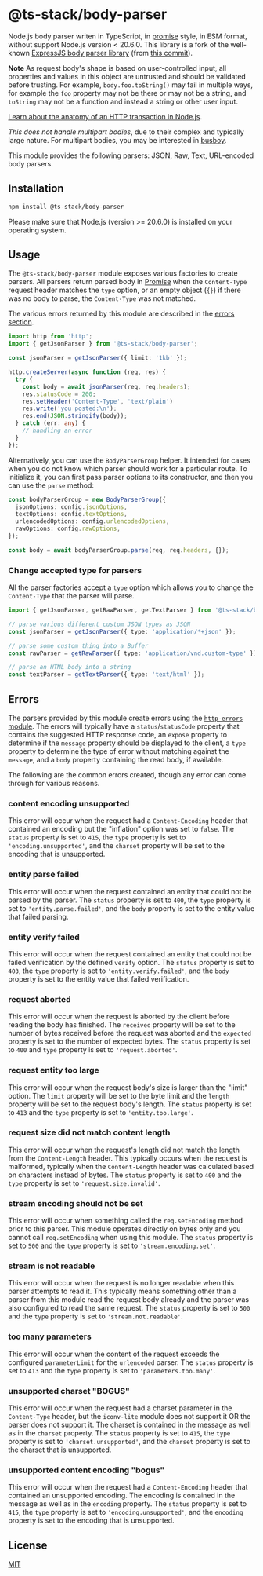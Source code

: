 # @ts-stack/body-parser

Node.js body parser writen in TypeScript, in [promise][2] style, in ESM format, without support Node.js version < 20.6.0. This library is a fork of the well-known [ExpressJS body parser library][0] (from [this commit][1]).

**Note** As request body's shape is based on user-controlled input, all properties and values in this object are untrusted and should be validated before trusting. For example, `body.foo.toString()` may fail in multiple ways, for example the `foo` property may not be there or may not be a string, and `toString` may not be a function and instead a string or other user input.

[Learn about the anatomy of an HTTP transaction in Node.js](https://nodejs.org/en/docs/guides/anatomy-of-an-http-transaction/).

_This does not handle multipart bodies_, due to their complex and typically large nature. For multipart bodies, you may be interested in [busboy][3].

This module provides the following parsers: JSON, Raw, Text, URL-encoded body parsers.

## Installation

```sh
npm install @ts-stack/body-parser
```

Please make sure that Node.js (version >= 20.6.0) is installed on your operating system.

## Usage

The `@ts-stack/body-parser` module exposes various factories to create parsers. All parsers return parsed body in [Promise][2] when the `Content-Type` request header matches the `type` option, or an empty object (`{}`) if there was no body to parse, the `Content-Type` was not matched.

The various errors returned by this module are described in the
[errors section](#errors).

```ts
import http from 'http';
import { getJsonParser } from '@ts-stack/body-parser';

const jsonParser = getJsonParser({ limit: '1kb' });

http.createServer(async function (req, res) {
  try {
    const body = await jsonParser(req, req.headers);
    res.statusCode = 200;
    res.setHeader('Content-Type', 'text/plain')
    res.write('you posted:\n');
    res.end(JSON.stringify(body));
  } catch (err: any) {
    // handling an error
  }
});
```

Alternatively, you can use the `BodyParserGroup` helper. It intended for cases when you do not know which parser should work for a particular route. To initialize it, you can first pass parser options to its constructor, and then you can use the `parse` method:

```ts
const bodyParserGroup = new BodyParserGroup({
  jsonOptions: config.jsonOptions,
  textOptions: config.textOptions,
  urlencodedOptions: config.urlencodedOptions,
  rawOptions: config.rawOptions,
});

const body = await bodyParserGroup.parse(req, req.headers, {});
```

### Change accepted type for parsers

All the parser factories accept a `type` option which allows you to change the `Content-Type` that the parser will parse.

```ts
import { getJsonParser, getRawParser, getTextParser } from '@ts-stack/body-parser';

// parse various different custom JSON types as JSON
const jsonParser = getJsonParser({ type: 'application/*+json' });

// parse some custom thing into a Buffer
const rawParser = getRawParser({ type: 'application/vnd.custom-type' });

// parse an HTML body into a string
const textParser = getTextParser({ type: 'text/html' });
```

## Errors

The parsers provided by this module create errors using the
[`http-errors` module](https://www.npmjs.com/package/http-errors). The errors
will typically have a `status`/`statusCode` property that contains the suggested
HTTP response code, an `expose` property to determine if the `message` property
should be displayed to the client, a `type` property to determine the type of
error without matching against the `message`, and a `body` property containing
the read body, if available.

The following are the common errors created, though any error can come through
for various reasons.

### content encoding unsupported

This error will occur when the request had a `Content-Encoding` header that
contained an encoding but the "inflation" option was set to `false`. The
`status` property is set to `415`, the `type` property is set to
`'encoding.unsupported'`, and the `charset` property will be set to the
encoding that is unsupported.

### entity parse failed

This error will occur when the request contained an entity that could not be
parsed by the parser. The `status` property is set to `400`, the `type`
property is set to `'entity.parse.failed'`, and the `body` property is set to
the entity value that failed parsing.

### entity verify failed

This error will occur when the request contained an entity that could not be
failed verification by the defined `verify` option. The `status` property is
set to `403`, the `type` property is set to `'entity.verify.failed'`, and the
`body` property is set to the entity value that failed verification.

### request aborted

This error will occur when the request is aborted by the client before reading
the body has finished. The `received` property will be set to the number of
bytes received before the request was aborted and the `expected` property is
set to the number of expected bytes. The `status` property is set to `400`
and `type` property is set to `'request.aborted'`.

### request entity too large

This error will occur when the request body's size is larger than the "limit"
option. The `limit` property will be set to the byte limit and the `length`
property will be set to the request body's length. The `status` property is
set to `413` and the `type` property is set to `'entity.too.large'`.

### request size did not match content length

This error will occur when the request's length did not match the length from
the `Content-Length` header. This typically occurs when the request is malformed,
typically when the `Content-Length` header was calculated based on characters
instead of bytes. The `status` property is set to `400` and the `type` property
is set to `'request.size.invalid'`.

### stream encoding should not be set

This error will occur when something called the `req.setEncoding` method prior
to this parser. This module operates directly on bytes only and you cannot
call `req.setEncoding` when using this module. The `status` property is set to
`500` and the `type` property is set to `'stream.encoding.set'`.

### stream is not readable

This error will occur when the request is no longer readable when this parser
attempts to read it. This typically means something other than a parser from
this module read the request body already and the parser was also configured to
read the same request. The `status` property is set to `500` and the `type`
property is set to `'stream.not.readable'`.

### too many parameters

This error will occur when the content of the request exceeds the configured
`parameterLimit` for the `urlencoded` parser. The `status` property is set to
`413` and the `type` property is set to `'parameters.too.many'`.

### unsupported charset "BOGUS"

This error will occur when the request had a charset parameter in the
`Content-Type` header, but the `iconv-lite` module does not support it OR the
parser does not support it. The charset is contained in the message as well
as in the `charset` property. The `status` property is set to `415`, the
`type` property is set to `'charset.unsupported'`, and the `charset` property
is set to the charset that is unsupported.

### unsupported content encoding "bogus"

This error will occur when the request had a `Content-Encoding` header that
contained an unsupported encoding. The encoding is contained in the message
as well as in the `encoding` property. The `status` property is set to `415`,
the `type` property is set to `'encoding.unsupported'`, and the `encoding`
property is set to the encoding that is unsupported.

## License

[MIT](LICENSE)


[0]: https://github.com/expressjs/body-parser
[1]: https://github.com/expressjs/body-parser/commit/83db46a1e5512135ce01ed90b9132ee16a2657a8
[2]: https://developer.mozilla.org/en-US/docs/Web/JavaScript/Reference/Global_Objects/Promise
[3]: https://github.com/mscdex/busboy
